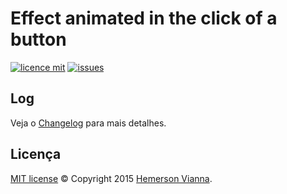 # Effect animated in the click of a button

[![licence mit](https://img.shields.io/badge/license-MIT-blue.svg)](https://github.com/resource-solutions/resource-click-animated/blob/master/LICENSE.md)
[![issues](https://img.shields.io/github/issues/resource-solutions/resource-click-animated.svg)](https://github.com/resource-solutions/resource-click-animated/issues)

## Log

Veja o [Changelog](CHANGELOG.md) para mais detalhes.

## Licença

[MIT license](LICENSE.md) © Copyright 2015 [Hemerson Vianna](http://hemersonvianna.io).